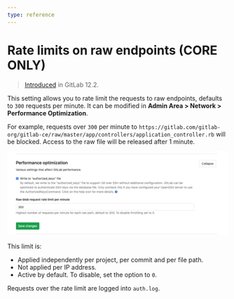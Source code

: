 ```yaml
---
type: reference
---
```


# Rate limits on raw endpoints **(CORE ONLY)**

> [Introduced](https://gitlab.com/gitlab-org/gitlab-ce/merge_requests/30829) in GitLab 12.2.

This setting allows you to rate limit the requests to raw endpoints, defaults to `300` requests per minute.
It can be modified in **Admin Area > Network > Performance Optimization**.

For example, requests over `300` per minute to `https://gitlab.com/gitlab-org/gitlab-ce/raw/master/app/controllers/application_controller.rb` will be blocked. Access to the raw file will be released after 1 minute.

![Rate limits on raw endpoints](img/rate_limits_on_raw_endpoints.png)

This limit is:

- Applied independently per project, per commit and per file path.
- Not applied per IP address.
- Active by default. To disable, set the option to `0`.

Requests over the rate limit are logged into `auth.log`.

